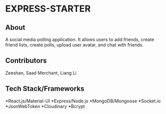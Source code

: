 # EXPRESS-STARTER

## About
A social media polling application. It allows users to add friends, create friend lists, create polls, upload user avatar, and chat with friends.

## Contributors
Zeeshan, Saad Merchant, Liang Li

## Tech Stack/Frameworks
*React.js/Material-UI
*Express/Node.js
*MongoDB/Mongoose
*Socket.io
*JsonWebToken
*Cloudinary
*Bcrypt
